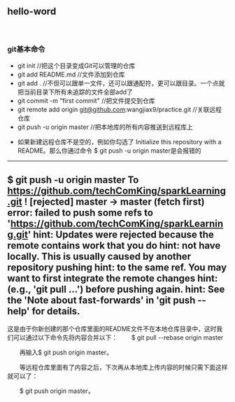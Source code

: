 ## hello-word
　　
 ### git基本命令 
 * git init //把这个目录变成Git可以管理的仓库
 * git add README.md //文件添加到仓库
 * git add . //不但可以跟单一文件，还可以跟通配符，更可以跟目录。一个点就把当前目录下所有未追踪的文件全部add了 
 * git commit -m "first commit" //把文件提交到仓库
 * git remote add origin git@github.com:wangjiax9/practice.git //关联远程仓库
 * git push -u origin master //把本地库的所有内容推送到远程库上
 
 
 
 - 如果新建远程仓库不是空的，例如你勾选了 Initialize this repository with a README。那么你通过命令 $ git push -u origin master是会报错的
 ----------------------------------------------------------------
 $ git push -u origin master
To https://github.com/techComKing/sparkLearning.git
 ! [rejected]        master -> master (fetch first)
error: failed to push some refs to 'https://github.com/techComKing/sparkLearning.git'
hint: Updates were rejected because the remote contains work that you do
hint: not have locally. This is usually caused by another repository pushing
hint: to the same ref. You may want to first integrate the remote changes
hint: (e.g., 'git pull ...') before pushing again.
hint: See the 'Note about fast-forwards' in 'git push --help' for details.
-------------------------------------------------------------
 这是由于你新创建的那个仓库里面的README文件不在本地仓库目录中，这时我们可以通过以下命令先将内容合并以下：
 　　$ git pull --rebase origin master

　　再输入$ git push origin master。

　　等远程仓库里面有了内容之后，下次再从本地库上传内容的时候只需下面这样就可以了：

　　$ git push origin master。

